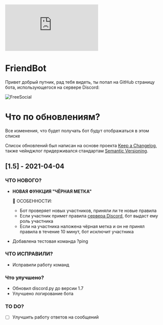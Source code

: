 [![Discord](https://discord.com/api/guilds/913828766764113991/widget.json)](https://discord.gg/A3JPGcR58T)

# FriendBot
Привет добрый путник, рад тебя видеть, ты попал на GitHub страницу бота, использующегося на сервере Discord:

![FreeSocial](https://discordapp.com/api/guilds/913828766764113991/widget.png?style=banner2)


# Что по обновлениям?
Все изменения, что будет получать бот будут отображаться в этом списке

Список обновлений был написан на основе проекта [Keep a Changelog](https://keepachangelog.com/en/1.0.0/),
также чейнджлог придерживался стандартам [Semantic Versioning](https://semver.org/spec/v2.0.0.html).



## **[1.5] - 2021-04-04**
### ЧТО НОВОГО?
 - **НОВАЯ ФУНКЦИЯ "ЧЁРНАЯ МЕТКА"**

    :icecream: ОСОБЕННОСТИ:
    * Бот проверяет новых участников, приняли ли те новые правила
    * Если участник примет правила [сервера Discord](https://discord.gg/Edu8DgXXhf), бот выдаст ему роль участника
    * Если на участника наложена чёрная метка и он не принял правила в течение 10 минут, бот исключит участника
  - Добавлена тестовая команда ?ping
### ЧТО ИСПРАВИЛИ?
 - Исправили работу команд
### Что улучшено?
 - Обновил discord.py до версии 1.7
 - Улучшено логирование бота

### TO DO?
- [ ] Улучшить работу ответов на сообщений
  